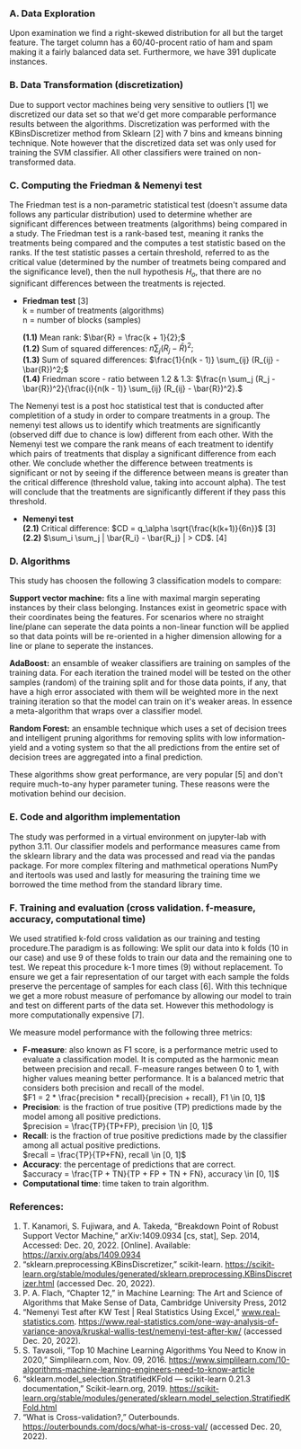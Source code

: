 ### **A. Data Exploration**
Upon examination we find a right-skewed distribution for all but the target feature. The target column has a 60/40-procent ratio of ham and spam making it a fairly balanced data set. Furthermore, we have 391 duplicate instances.

### **B. Data Transformation (discretization)**
Due to support vector machines being very sensitive to outliers [1] we discretized our data set so that we'd get more comparable performance results between the algorithms. Discretization was performed with the KBinsDiscretizer method from Sklearn [2] with 7 bins and kmeans binning technique. Note however that the discretized data set was only used for training the SVM classifier. All other classifiers were trained on non-transformed data.

### **C. Computing the Friedman & Nemenyi test**
The Friedman test is a non-parametric statistical test (doesn't assume data follows any particular distribution) used to determine whether are significant differences between treatments (algorithms) being compared in a study. The Friedman test is a rank-based test, meaning it ranks the treatments being compared and the computes a test statistic based on the ranks. If the test statistic passes a certain threshold, referred to as the critical value (determined by the number of treatmets being compared and the significance level), then the null hypothesis $H_o$, that there are no significant differences between the treatments is rejected.

- **Friedman test** [3] <br>
k = number of treatments (algorithms) <br>
n = number of blocks (samples)

    **(1.1)** Mean rank: $\bar{R} = \frac{k + 1}{2};$ <br>
    **(1.2)** Sum of squared differences: $n \sum_j (R_j - \bar{R})^2;$ <br>
    **(1.3)** Sum of squared differences: $\frac{1}{n(k - 1)} \sum_{ij} (R_{ij} - \bar{R})^2;$ <br>
    **(1.4)** Friedman score - ratio between 1.2 & 1.3: $\frac{n \sum_j (R_j - \bar{R})^2}{\frac{i}{n(k - 1)} \sum_{ij} (R_{ij} - \bar{R})^2}.$ <br>

The Nemenyi test is a post hoc statistical test that is conducted after completition of a study in order to compare treatments in a group. The nemenyi test allows us to identify which treatments are significantly (observed diff due to chance is low) different from each other. With the Nemenyi test we compare the rank means of each treatment to identify which pairs of treatments that display a significant difference from each other. We conclude whether the difference between treatments is significant or not by seeing if the difference between means is greater than the critical difference (threshold value, taking into account alpha). The test will conclude that the treatments are significantly different if they pass this threshold.

- **Nemenyi test** <br>
**(2.1)** Critical difference: $CD = q_\alpha \sqrt{\frac{k(k+1)}{6n}}$ [3] <br>
**(2.2)** $\sum_i \sum_j | \bar{R_i} - \bar{R_j} | > CD$. [4]

### **D. Algorithms**
This study has choosen the following 3 classification models to compare:

**Support vector machine:** fits a line with maximal margin seperating instances by their class belonging. Instances exist in geometric space with their coordinates being the features. For scenarios where no straight line/plane can seperate the data points a non-linear function will be applied so that data points will be re-oriented in a higher dimension allowing for a line or plane to seperate the instances.

**AdaBoost:** an ensamble of weaker classifiers are training on samples of the training data. For each iteration the trained model will be tested on the other samples (random) of the training split and for those data points, if any, that have a high error associated with them will be weighted more in the next training iteration so that the model can train on it's weaker areas. In essence a meta-algorithm that wraps over a classifier model.

**Random Forest:** an ensamble technique which uses a set of decision trees and intelligent pruning algorithms for removing splits with low information-yield and a voting system so that the all predictions from the entire set of decision trees are aggregated into a final prediction. <br>

These algorithms show great performance, are very popular [5] and don't require much-to-any hyper parameter tuning. These reasons were the motivation behind our decision.

### **E. Code and algorithm implementation**
The study was performed in a virtual environment on jupyter-lab with python 3.11. Our classifier models and performance measures came from the sklearn library and the data was processed and read via the pandas package. For more complex filtering and mathmetical operations NumPy and itertools was used and lastly for measuring the training time we borrowed the time method from the standard library time.

### **F. Training and evaluation (cross validation. f-measure, accuracy, computational time)**
We used stratified k-fold cross validation as our training and testing procedure.The paradigm is as following: We split our data into k folds (10 in our case)
and use 9 of these folds to train our data and the remaining one to test. We repeat this procedure k-1 more times (9) without replacement.
To ensure we get a fair representation of our target with each sample the folds preserve the percentage of samples for each class [6].
With this technique we get a more robust measure of perfomance by allowing our model to train and test on different parts of the data set.
However this methodology is more computationally expensive [7].

We measure model performance with the following three metrics:
- **F-measure**: also known as F1 score, is a performance metric used to evaluate a classification model. It is computed as the harmonic mean between precision and recall. F-measure ranges between 0 to 1, with higher values meaning better performance. It is a balanced metric that considers both precision and recall of the model.<br>
$F1 = 2 * \frac{precision * recall}{precision + recall}, F1 \in [0, 1]$ <br>
- **Precision**: is the fraction of true positive (TP) predictions made by the model among all positive predictions. <br>
$precision = \frac{TP}{TP+FP}, precision \in [0, 1]$ <br>
- **Recall**: is the fraction of true positive predictions made by the classifier among all actual positive predictions. <br>
$recall = \frac{TP}{TP+FN}, recall \in [0, 1]$ <br>
- **Accuracy**: the percentage of predictions that are correct. <br>
$accuracy = \frac{TP + TN}{TP + FP + TN + FN}, accuracy \in [0, 1]$ <br>
- **Computational time**: time taken to train algorithm.

### **References:**
1. T. Kanamori, S. Fujiwara, and A. Takeda, “Breakdown Point of Robust Support Vector Machine,” arXiv:1409.0934 [cs, stat], Sep. 2014, Accessed: Dec. 20, 2022. [Online]. Available: https://arxiv.org/abs/1409.0934
2. “sklearn.preprocessing.KBinsDiscretizer,” scikit-learn. https://scikit-learn.org/stable/modules/generated/sklearn.preprocessing.KBinsDiscretizer.html (accessed Dec. 20, 2022).
3. P. A. Flach, “Chapter 12,” in Machine Learning: The Art and Science of Algorithms that Make Sense of Data, Cambridge University Press, 2012
4. “Nemenyi Test after KW Test | Real Statistics Using Excel,” www.real-statistics.com. https://www.real-statistics.com/one-way-analysis-of-variance-anova/kruskal-wallis-test/nemenyi-test-after-kw/ (accessed Dec. 20, 2022).
5. S. Tavasoli, “Top 10 Machine Learning Algorithms You Need to Know in 2020,” Simplilearn.com, Nov. 09, 2016. https://www.simplilearn.com/10-algorithms-machine-learning-engineers-need-to-know-article
6. “sklearn.model_selection.StratifiedKFold — scikit-learn 0.21.3 documentation,” Scikit-learn.org, 2019. https://scikit-learn.org/stable/modules/generated/sklearn.model_selection.StratifiedKFold.html
7. “What is Cross-validation?,” Outerbounds. https://outerbounds.com/docs/what-is-cross-val/ (accessed Dec. 20, 2022).